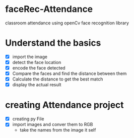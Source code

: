 # faceRec-Attendance
classroom attendance using openCv  face recognition library
# Understand the basics
* [x] import the image
* [x] detect the face location 
* [X] encode the face detected
* [X] Compare the faces and find the distance between them
* [X] Calculate the distance to get the best match
* [X] display the actual result 
# creating Attendance project
* [x] creating py File
* [x] import images and conver them to RGB
    * take the names from the image it self





